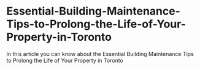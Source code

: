 # Essential-Building-Maintenance-Tips-to-Prolong-the-Life-of-Your-Property-in-Toronto
In this article you can know about the Essential Building Maintenance Tips to Prolong the Life of Your Property in Toronto
